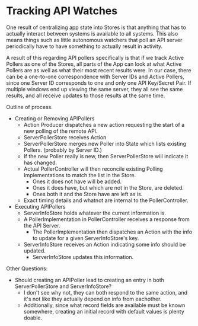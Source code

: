 Tracking API Watches
====================

One result of centralizing app state into Stores is that anything that has to actually interact between systems is available to all systems.  This also means things such as little autonomous watchers that poll an API server periodically have to have something to actually result in activity.

A result of this regarding API pollers specifically is that if we track Active Pollers as one of the Stores, all parts of the App can look at what Active Pollers are as well as what their most recent results were.  In our case, there can be a one-to-one correspondence with Server IDs and Active Pollers, since one Server ID corresponds to one and only one API Key/Secret Pair.  If multiple windows end up viewing the same server, they all see the same results, and all receive updates to those results at the same time.

Outline of process.
- Creating or Removing APIPollers
	- Action Producer dispatches a new action requesting the start of a new polling of the remote API.
	- ServerPollerStore receives Action
	- ServerPollerStore merges new Poller into State which lists existing Pollers. (probably by Server ID.)
	- If the new Poller really is new, then ServerPollerStore will indicate it has changed.
	- Actual PollerController will then reconcile existing Polling Implementations to match the list in the Store.
		- Ones it does not have will be added.
		- Ones it does have, but which are not in the Store, are deleted.
		- Ones both it and the Store have are left as is.
	- Exact timing details and whatnot are internal to the PollerController.
- Executing APIPollers
	- ServerInfoStore holds whatever the current information is.
	- A PollerImplementation in PollerController receives a response from the API Server.
		- The PollerImplementation then dispatches an Action with the info to update for a given ServerInfoStore's key.
	- ServerInfoStore receives an Action indicating some info should be updated.
		- ServerInfoStore updates this information.

Other Questions:
- Should creating an APIPoller lead to creating an entry in both ServerPollerStore and ServerInfoStore?
	- I don't see why not, they can both respond to the same action, and it's not like they actually depend on info from eachother.
	- Additionally, since what record fields are available must be known somewhere, creating an initial record with default values is plenty doable.
